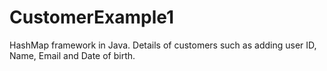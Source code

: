 # CustomerExample1
HashMap framework in Java.
Details of customers such as adding user ID, Name, Email and Date of birth.
